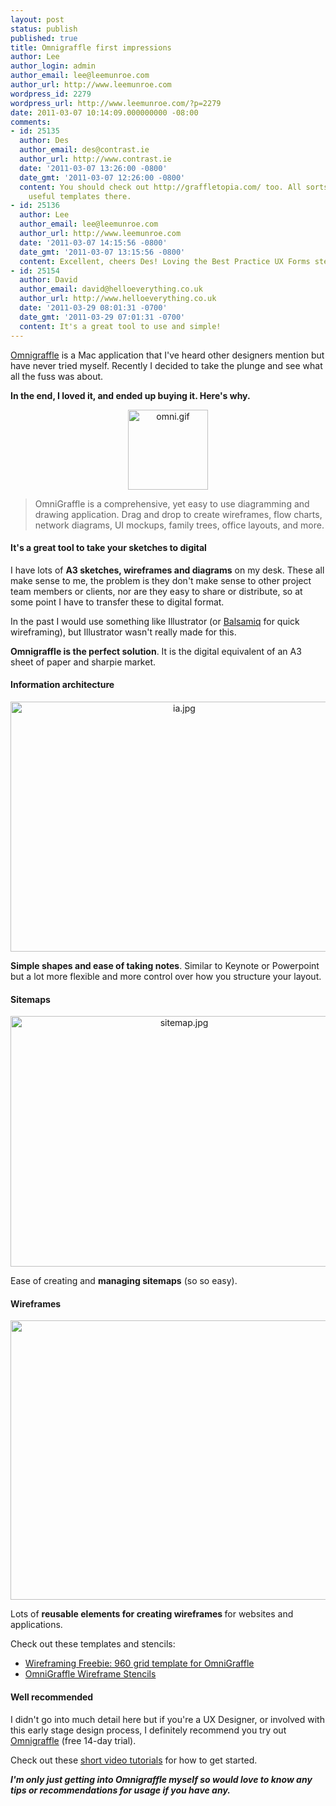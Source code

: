 ```yaml
---
layout: post
status: publish
published: true
title: Omnigraffle first impressions
author: Lee
author_login: admin
author_email: lee@leemunroe.com
author_url: http://www.leemunroe.com
wordpress_id: 2279
wordpress_url: http://www.leemunroe.com/?p=2279
date: 2011-03-07 10:14:09.000000000 -08:00
comments:
- id: 25135
  author: Des
  author_email: des@contrast.ie
  author_url: http://www.contrast.ie
  date: '2011-03-07 13:26:00 -0800'
  date_gmt: '2011-03-07 12:26:00 -0800'
  content: You should check out http://graffletopia.com/ too. All sorts of really
    useful templates there.
- id: 25136
  author: Lee
  author_email: lee@leemunroe.com
  author_url: http://www.leemunroe.com
  date: '2011-03-07 14:15:56 -0800'
  date_gmt: '2011-03-07 13:15:56 -0800'
  content: Excellent, cheers Des! Loving the Best Practice UX Forms stencils
- id: 25154
  author: David
  author_email: david@helloeverything.co.uk
  author_url: http://www.helloeverything.co.uk
  date: '2011-03-29 08:01:31 -0700'
  date_gmt: '2011-03-29 07:01:31 -0700'
  content: It's a great tool to use and simple!
---
```

<a href="http://www.omnigroup.com/products/omnigraffle/">Omnigraffle</a> is a Mac application that I've heard other designers mention but have never tried myself. Recently I decided to take the plunge and see what all the fuss was about.

<strong>In the end, I loved it, and ended up buying it. Here's why.</strong>

<!--more-->

<div style="text-align:center;"><img src="http://www.leemunroe.com/wp-content/uploads/omni.gif" alt="omni.gif" border="0" width="128" height="128" /></div>

<blockquote>OmniGraffle is a comprehensive, yet easy to use diagramming and drawing application. Drag and drop to create wireframes, flow charts, network diagrams, UI mockups, family trees, office layouts, and more. </blockquote>

<h4>It's a great tool to take your sketches to digital</h4>

I have lots of <strong>A3 sketches, wireframes and diagrams</strong> on my desk. These all make sense to me, the problem is they don't make sense to other project team members or clients, nor are they easy to share or distribute, so at some point I have to transfer these to digital format.

In the past I would use something like Illustrator (or <a href="http://balsamiq.com/">Balsamiq</a> for quick wireframing), but Illustrator wasn't really made for this.

<strong>Omnigraffle is the perfect solution</strong>. It is the digital equivalent of an A3 sheet of paper and sharpie market.

<h4>Information architecture</h4>

<div style="text-align:center;"><img src="http://www.leemunroe.com/wp-content/uploads/ia1.jpg" alt="ia.jpg" border="0" width="540" height="400" /></div>

<strong>Simple shapes and ease of taking notes</strong>. Similar to Keynote or Powerpoint but a lot more flexible and more control over how you structure your layout.

<h4>Sitemaps</h4>

<div style="text-align:center;"><img src="http://www.leemunroe.com/wp-content/uploads/sitemap.jpg" alt="sitemap.jpg" border="0" width="540" height="401" /></div>

Ease of creating and <strong>managing sitemaps</strong> (so so easy).

<h4>Wireframes</h4>

<div style="text-align:center;"><img src="http://www.leemunroe.com/wp-content/uploads/wire3.jpg" alt="" title="wire" width="528" height="447" class="alignnone size-full wp-image-2281" /></div>

Lots of <strong>reusable elements for creating wireframes </strong>for websites and applications.

Check out these templates and stencils:

<ul>
<li><a href="http://briancray.com/2009/11/30/omnigraffle-wireframing-960-grid-template/">Wireframing Freebie: 960 grid template for OmniGraffle</a></li>
<li><a href="http://konigi.com/tools/omnigraffle-wireframe-stencils">OmniGraffle Wireframe Stencils</a></li>
</ul>

<h4>Well recommended</h4>

I didn't go into much detail here but if you're a UX Designer, or involved with this early stage design process, I definitely recommend you try out <a href="http://www.omnigroup.com/products/omnigraffle/">Omnigraffle</a> (free 14-day trial).

Check out these <a href="http://www.omnigroup.com/products/omnigraffle/videos/">short video tutorials</a> for how to get started.

<strong><em>I'm only just getting into Omnigraffle myself so would love to know any tips or recommendations for usage if you have any.</em></strong>
